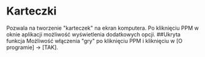 # Karteczki
Pozwala na tworzenie "karteczek" na ekran komputera.
Po kliknięciu PPM w oknie aplikacji możliwość wyświetlenia dodatkowych opcji.
##Ukryta funkcja
Możliwość włączenia "gry" po kliknięciu PPM i kliknięciu w [O programie] -> [TAK].
